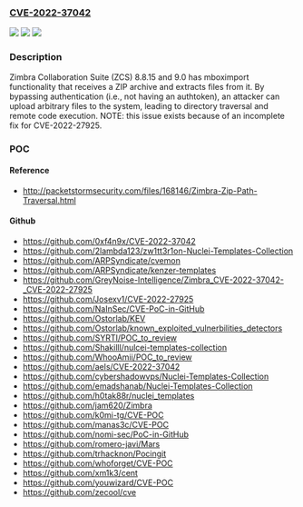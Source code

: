 ### [CVE-2022-37042](https://cve.mitre.org/cgi-bin/cvename.cgi?name=CVE-2022-37042)
![](https://img.shields.io/static/v1?label=Product&message=n%2Fa&color=blue)
![](https://img.shields.io/static/v1?label=Version&message=n%2Fa&color=blue)
![](https://img.shields.io/static/v1?label=Vulnerability&message=n%2Fa&color=brighgreen)

### Description

Zimbra Collaboration Suite (ZCS) 8.8.15 and 9.0 has mboximport functionality that receives a ZIP archive and extracts files from it. By bypassing authentication (i.e., not having an authtoken), an attacker can upload arbitrary files to the system, leading to directory traversal and remote code execution. NOTE: this issue exists because of an incomplete fix for CVE-2022-27925.

### POC

#### Reference
- http://packetstormsecurity.com/files/168146/Zimbra-Zip-Path-Traversal.html

#### Github
- https://github.com/0xf4n9x/CVE-2022-37042
- https://github.com/2lambda123/zw1tt3r1on-Nuclei-Templates-Collection
- https://github.com/ARPSyndicate/cvemon
- https://github.com/ARPSyndicate/kenzer-templates
- https://github.com/GreyNoise-Intelligence/Zimbra_CVE-2022-37042-_CVE-2022-27925
- https://github.com/Josexv1/CVE-2022-27925
- https://github.com/NaInSec/CVE-PoC-in-GitHub
- https://github.com/Ostorlab/KEV
- https://github.com/Ostorlab/known_exploited_vulnerbilities_detectors
- https://github.com/SYRTI/POC_to_review
- https://github.com/Shakilll/nulcei-templates-collection
- https://github.com/WhooAmii/POC_to_review
- https://github.com/aels/CVE-2022-37042
- https://github.com/cybershadowvps/Nuclei-Templates-Collection
- https://github.com/emadshanab/Nuclei-Templates-Collection
- https://github.com/h0tak88r/nuclei_templates
- https://github.com/jam620/Zimbra
- https://github.com/k0mi-tg/CVE-POC
- https://github.com/manas3c/CVE-POC
- https://github.com/nomi-sec/PoC-in-GitHub
- https://github.com/romero-javi/Mars
- https://github.com/trhacknon/Pocingit
- https://github.com/whoforget/CVE-POC
- https://github.com/xm1k3/cent
- https://github.com/youwizard/CVE-POC
- https://github.com/zecool/cve

